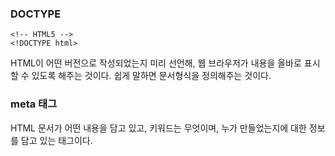 ### DOCTYPE

```
<!-- HTML5 -->
<!DOCTYPE html>
```

HTML이 어떤 버전으로 작성되었는지 미리 선언해, 웹 브라우저가 내용을 올바로 표시할 수 있도록 해주는 것이다. 쉽게 말하면 문서형식을 정의해주는 것이다.



### meta 태그

HTML 문서가 어떤 내용을 담고 있고, 키워드는 무엇이며, 누가 만들었는지에 대한 정보를 담고 있는 태그이다.